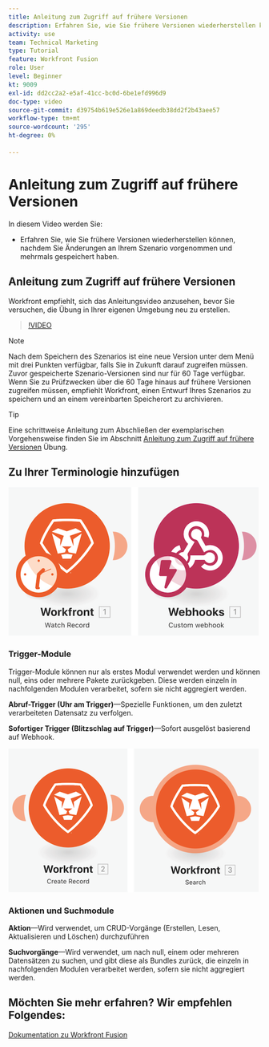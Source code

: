 ```yaml
---
title: Anleitung zum Zugriff auf frühere Versionen
description: Erfahren Sie, wie Sie frühere Versionen wiederherstellen können, nachdem Sie Änderungen an Ihrem Szenario vorgenommen und in [!DNL Adobe Workfront Fusion].
activity: use
team: Technical Marketing
type: Tutorial
feature: Workfront Fusion
role: User
level: Beginner
kt: 9009
exl-id: dd2cc2a2-e5af-41cc-bc0d-6be1efd996d9
doc-type: video
source-git-commit: d39754b619e526e1a869deedb38dd2f2b43aee57
workflow-type: tm+mt
source-wordcount: '295'
ht-degree: 0%

---
```


# Anleitung zum Zugriff auf frühere Versionen

In diesem Video werden Sie:

* Erfahren Sie, wie Sie frühere Versionen wiederherstellen können, nachdem Sie Änderungen an Ihrem Szenario vorgenommen und mehrmals gespeichert haben.

## Anleitung zum Zugriff auf frühere Versionen

Workfront empfiehlt, sich das Anleitungsvideo anzusehen, bevor Sie versuchen, die Übung in Ihrer eigenen Umgebung neu zu erstellen.

>[!VIDEO](https://video.tv.adobe.com/v/335268/?quality=12)

>[!NOTE]
>
>Nach dem Speichern des Szenarios ist eine neue Version unter dem Menü mit drei Punkten verfügbar, falls Sie in Zukunft darauf zugreifen müssen. Zuvor gespeicherte Szenario-Versionen sind nur für 60 Tage verfügbar. Wenn Sie zu Prüfzwecken über die 60 Tage hinaus auf frühere Versionen zugreifen müssen, empfiehlt Workfront, einen Entwurf Ihres Szenarios zu speichern und an einem vereinbarten Speicherort zu archivieren.

>[!TIP]
>
>Eine schrittweise Anleitung zum Abschließen der exemplarischen Vorgehensweise finden Sie im Abschnitt [Anleitung zum Zugriff auf frühere Versionen](https://experienceleague.adobe.com/docs/workfront-learn/tutorials-workfront/fusion/exercises/access-previous-versions.html?lang=en) Übung.

## Zu Ihrer Terminologie hinzufügen

![Ein Bild eines überwachten Datensatzes und ein benutzerdefiniertes Webhook-Modul](assets/understand-the-basics-3.png)

### Trigger-Module

Trigger-Module können nur als erstes Modul verwendet werden und können null, eins oder mehrere Pakete zurückgeben. Diese werden einzeln in nachfolgenden Modulen verarbeitet, sofern sie nicht aggregiert werden.

**Abruf-Trigger (Uhr am Trigger)**—Spezielle Funktionen, um den zuletzt verarbeiteten Datensatz zu verfolgen.

**Sofortiger Trigger (Blitzschlag auf Trigger)**—Sofort ausgelöst basierend auf Webhook.

![Ein Bild eines Datensatzes erstellen und ein Suchmodul](assets/understand-the-basics-4.png)

### Aktionen und Suchmodule

**Aktion**—Wird verwendet, um CRUD-Vorgänge (Erstellen, Lesen, Aktualisieren und Löschen) durchzuführen

**Suchvorgänge**—Wird verwendet, um nach null, einem oder mehreren Datensätzen zu suchen, und gibt diese als Bundles zurück, die einzeln in nachfolgenden Modulen verarbeitet werden, sofern sie nicht aggregiert werden.

## Möchten Sie mehr erfahren? Wir empfehlen Folgendes:

[Dokumentation zu Workfront Fusion](https://experienceleague.adobe.com/docs/workfront/using/adobe-workfront-fusion/workfront-fusion-2.html?lang=en)

